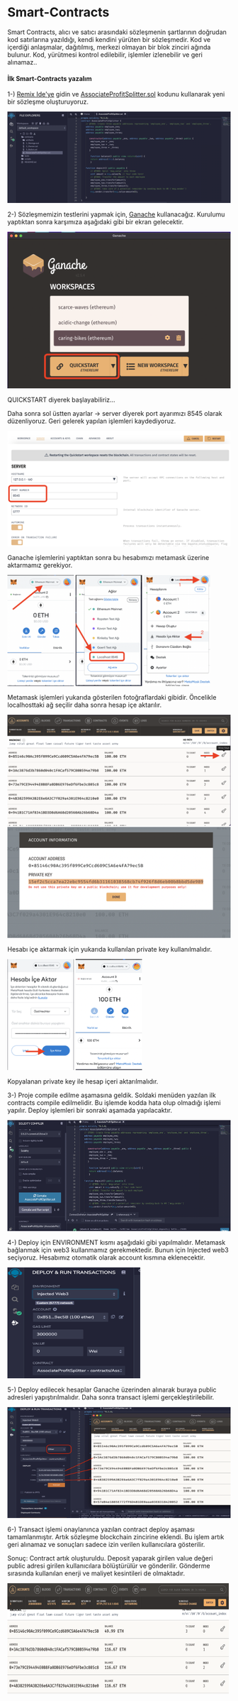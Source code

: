 # Smart-Contracts
Smart Contracts, alıcı ve satıcı arasındaki sözleşmenin şartlarının doğrudan kod satırlarına yazıldığı, kendi kendini yürüten bir sözleşmedir. Kod ve içerdiği anlaşmalar, dağıtılmış, merkezi olmayan bir blok zinciri ağında bulunur. Kod, yürütmesi kontrol edilebilir, işlemler izlenebilir ve geri alınamaz..

#### İlk Smart-Contracts yazalım

1-) [Remix Ide'ye](https://remix.ethereum.org/) gidin ve [AssociateProfitSplitter.sol](linkgir.org) kodunu kullanarak yeni bir sözleşme oluşturuyoruz.

![alt text](/assets/1.png "1. adım")

2-) Sözleşmemizin testlerini yapmak için, [Ganache](https://www.trufflesuite.com/ganache) kullanacağız. Kurulumu yaptıktan sonra karşımıza aşağıdaki gibi bir ekran gelecektir.

![alt text](/assets/2.png "Ganache açılış ekranı")

QUICKSTART diyerek başlayabiliriz...

Daha sonra sol üstten ayarlar -> server diyerek port ayarımızı 8545 olarak düzenliyoruz. Geri gelerek yapılan işlemleri kaydediyoruz. 

![alt text](/assets/3.png "Port değiştirme")

Ganache işlemlerini yaptıktan sonra bu hesabımızı metamask üzerine aktarmamız gerekiyor.

<img src="/assets/4.png" width="150" height="250">
<img src="/assets/5.png" width="150" height="250">
<img src="/assets/6.png" width="150" height="250"> 

Metamask işlemleri yukarıda gösterilen fotoğraflardaki gibidir. Öncelikle localhosttaki ağ seçilir daha sonra hesap içe aktarılır.

<img src="/assets/7.png" width="600" height="250">
<img src="/assets/8.png" width="600" height="250">

Hesabı içe aktarmak için yukarıda kullanılan private key kullanılmalıdır.

<img src="/assets/9.png" width="150" height="250">
<img src="/assets/10.png" width="150" height="250">

Kopyalanan private key ile hesap içeri aktarılmalıdır.

3-) Proje compile edilme aşamasına geldik. Soldaki menüden yazılan ilk contracts compile edilmelidir. Bu işlemde kodda hata olup olmadığı işlemi yapılır. Deploy işlemleri bir sonraki aşamada yapılacaktır.

<img src="/assets/11.png" width="600" height="250">

4-) Deploy için ENVIRONMENT kısmı aşağıdaki gibi yapılmalıdır. Metamask bağlanmak için web3 kullanmamız gerekmektedir. Bunun için Injected web3 seçiyoruz. Hesabımız otomatik olarak account kısmına eklenecektir.


<img src="/assets/12.png" width="300" height="250">


5-) Deploy edilecek hesaplar Ganache üzerinden alınarak buraya public adresleri yapıştırılmalıdır. Daha sonra transact işlemi gerçekleştirilebilir.

<img src="/assets/13.png" width="600" height="250">

6-) Transact işlemi onaylanınca yazılan contract deploy aşaması tamamlanmıştır. Artık sözleşme blockchain zincirine eklendi. Bu işlem artık geri alınamaz ve sonuçları sadece izin verilen kullanıcılara gösterilir.

Sonuç: Contract artık oluşturuldu. Deposit yaparak girilen value değeri public adresi girilen kullanıcılara bölüştürülür ve gönderilir. Gönderme sırasında kullanılan enerji ve maliyet kesintileri de olmaktadır.

<img src="/assets/15.png" width="500" height="250">
